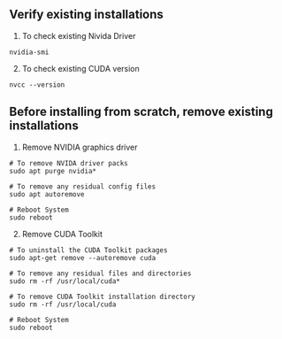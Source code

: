 ## Verify existing installations
1. To check existing Nivida Driver
```
nvidia-smi
```
2. To check existing CUDA version
```
nvcc --version
```

## Before installing from scratch, remove existing installations
1. Remove NVIDIA graphics driver
```
# To remove NVIDA driver packs
sudo apt purge nvidia*
```
```
# To remove any residual config files
sudo apt autoremove
```
```
# Reboot System
sudo reboot
```

2. Remove CUDA Toolkit
```
# To uninstall the CUDA Toolkit packages
sudo apt-get remove --autoremove cuda
```
```
# To remove any residual files and directories
sudo rm -rf /usr/local/cuda*
```
```
# To remove CUDA Toolkit installation directory
sudo rm -rf /usr/local/cuda
```
```
# Reboot System
sudo reboot
```
